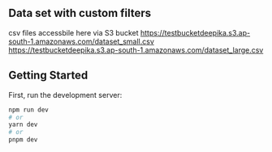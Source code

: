 ## Data set with custom filters

csv files accessbile here via S3 bucket
https://testbucketdeepika.s3.ap-south-1.amazonaws.com/dataset_small.csv
https://testbucketdeepika.s3.ap-south-1.amazonaws.com/dataset_large.csv

## Getting Started

First, run the development server:

```bash
npm run dev
# or
yarn dev
# or
pnpm dev
```
